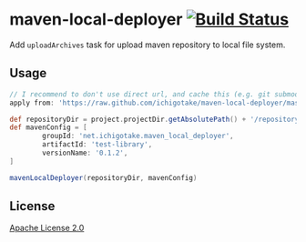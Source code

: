 maven-local-deployer [![Build Status](https://travis-ci.org/ichigotake/maven-local-deployer.png?branch=ci-test)](https://travis-ci.org/ichigotake/maven-local-deployer)
==========

Add `uploadArchives` task for upload maven repository to local file system.

Usage
----------

``` groovy
// I recommend to don't use direct url, and cache this (e.g. git submodule).
apply from: 'https://raw.github.com/ichigotake/maven-local-deployer/master/build.gradle'

def repositoryDir = project.projectDir.getAbsolutePath() + '/repository';
def mavenConfig = [
        groupId: 'net.ichigotake.maven_local_deployer',
        artifactId: 'test-library',
        versionName: '0.1.2',
]

mavenLocalDeployer(repositoryDir, mavenConfig)

```

License
----------

[Apache License 2.0](http://www.apache.org/licenses/LICENSE-2.0)
